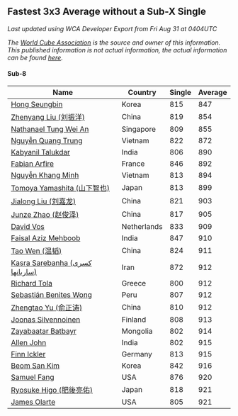 ## Fastest 3x3 Average without a Sub-X Single

*Last updated using WCA Developer Export from Fri Aug 31 at 0404UTC*

*The [World Cube Association](https://www.worldcubeassociation.org) is the source and owner of this information. This published information is not actual information, the actual information can be found [here](https://www.worldcubeassociation.org/results).*

#### Sub-8

Name|Country|Single|Average
--|--|--|--
[Hong Seungbin](https://www.worldcubeassociation.org/persons/2014SEUN01)|Korea|815|847
[Zhenyang Liu (刘振洋)](https://www.worldcubeassociation.org/persons/2018LIUZ14)|China|819|854
[Nathanael Tung Wei An](https://www.worldcubeassociation.org/persons/2016ANNA01)|Singapore|809|855
[Nguyễn Quang Trung](https://www.worldcubeassociation.org/persons/2011NGUY10)|Vietnam|822|872
[Kabyanil Talukdar](https://www.worldcubeassociation.org/persons/2013TALU01)|India|806|890
[Fabian Arfire](https://www.worldcubeassociation.org/persons/2017ARFI01)|France|846|892
[Nguyễn Khang Minh](https://www.worldcubeassociation.org/persons/2017MINH15)|Vietnam|813|894
[Tomoya Yamashita (山下智也)](https://www.worldcubeassociation.org/persons/2013YAMA01)|Japan|813|899
[Jialong Liu (刘嘉龙)](https://www.worldcubeassociation.org/persons/2013LIUJ03)|China|821|903
[Junze Zhao (赵俊泽)](https://www.worldcubeassociation.org/persons/2016ZHAO28)|China|817|905
[David Vos](https://www.worldcubeassociation.org/persons/2008VOSD01)|Netherlands|833|909
[Faisal Aziz Mehboob](https://www.worldcubeassociation.org/persons/2017MEHB01)|India|847|910
[Tao Wen (温韬)](https://www.worldcubeassociation.org/persons/2015WENT01)|China|824|911
[Kasra Sarebanha (کسری ساربانها)](https://www.worldcubeassociation.org/persons/2015SARE01)|Iran|872|912
[Richard Tola](https://www.worldcubeassociation.org/persons/2013TOLA01)|Greece|800|912
[Sebastián Benites Wong](https://www.worldcubeassociation.org/persons/2014WONG06)|Peru|807|912
[Zhengtao Yu (俞正涛)](https://www.worldcubeassociation.org/persons/2017YUZH02)|China|810|912
[Joonas Silvennoinen](https://www.worldcubeassociation.org/persons/2016SILV07)|Finland|808|913
[Zayabaatar Batbayr](https://www.worldcubeassociation.org/persons/2017BATB01)|Mongolia|802|914
[Allen John](https://www.worldcubeassociation.org/persons/2017JOHN14)|India|802|915
[Finn Ickler](https://www.worldcubeassociation.org/persons/2012ICKL01)|Germany|813|915
[Beom San Kim](https://www.worldcubeassociation.org/persons/2017KIMB02)|Korea|842|916
[Samuel Fang](https://www.worldcubeassociation.org/persons/2014FANG01)|USA|876|920
[Ryosuke Higo (肥後亮佑)](https://www.worldcubeassociation.org/persons/2006HIGO01)|Japan|818|921
[James Olarte](https://www.worldcubeassociation.org/persons/2014OLAR02)|USA|805|921
